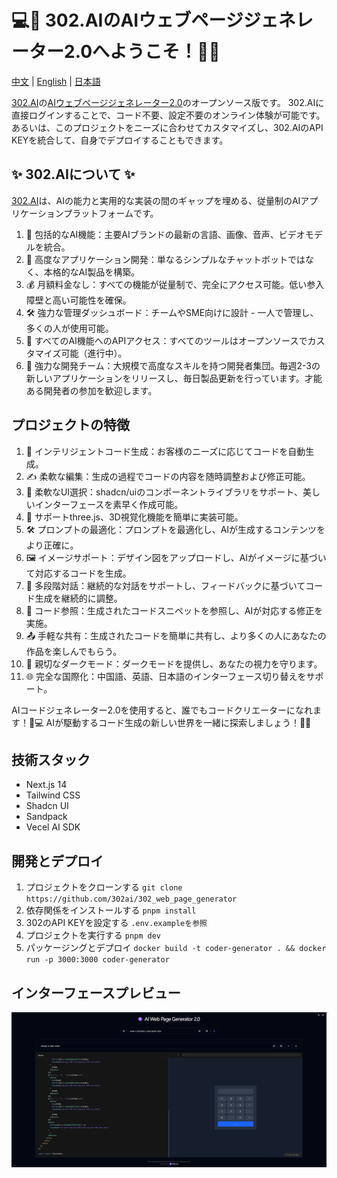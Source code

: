 # 💻🤖 302.AIのAIウェブページジェネレーター2.0へようこそ！🚀✨

[中文](README_zh.md) | [English](README.md) | [日本語](README_ja.md)

[302.AI](https://302.ai)の[AIウェブページジェネレーター2.0](https://302.ai/tools/coder/)のオープンソース版です。
302.AIに直接ログインすることで、コード不要、設定不要のオンライン体験が可能です。
あるいは、このプロジェクトをニーズに合わせてカスタマイズし、302.AIのAPI KEYを統合して、自身でデプロイすることもできます。
## ✨ 302.AIについて ✨
[302.AI](https://302.ai)は、AIの能力と実用的な実装の間のギャップを埋める、従量制のAIアプリケーションプラットフォームです。
1. 🧠 包括的なAI機能：主要AIブランドの最新の言語、画像、音声、ビデオモデルを統合。
2. 🚀 高度なアプリケーション開発：単なるシンプルなチャットボットではなく、本格的なAI製品を構築。
3. 💰 月額料金なし：すべての機能が従量制で、完全にアクセス可能。低い参入障壁と高い可能性を確保。
4. 🛠 強力な管理ダッシュボード：チームやSME向けに設計 - 一人で管理し、多くの人が使用可能。
5. 🔗 すべてのAI機能へのAPIアクセス：すべてのツールはオープンソースでカスタマイズ可能（進行中）。
6. 💪 強力な開発チーム：大規模で高度なスキルを持つ開発者集団。毎週2-3の新しいアプリケーションをリリースし、毎日製品更新を行っています。才能ある開発者の参加を歓迎します。

## プロジェクトの特徴
1. 🤖 インテリジェントコード生成：お客様のニーズに応じてコードを自動生成。
2. ✍️ 柔軟な編集：生成の過程でコードの内容を随時調整および修正可能。
3. 🎨 柔軟なUI選択：shadcn/uiのコンポーネントライブラリをサポート、美しいインターフェースを素早く作成可能。
4. 🌟 サポートthree.js、3D視覚化機能を簡単に実装可能。
5. 🛠️ プロンプトの最適化：プロンプトを最適化し、AIが生成するコンテンツをより正確に。
6. 🖼️ イメージサポート：デザイン図をアップロードし、AIがイメージに基づいて対応するコードを生成。
7. 💬 多段階対話：継続的な対話をサポートし、フィードバックに基づいてコード生成を継続的に調整。
8. 🔗 コード参照：生成されたコードスニペットを参照し、AIが対応する修正を実施。
9. 📤 手軽な共有：生成されたコードを簡単に共有し、より多くの人にあなたの作品を楽しんでもらう。
10. 🌙 親切なダークモード：ダークモードを提供し、あなたの視力を守ります。
11. 🌐 完全な国際化：中国語、英語、日本語のインターフェース切り替えをサポート。

AIコードジェネレーター2.0を使用すると、誰でもコードクリエーターになれます！🎉💻 AIが駆動するコード生成の新しい世界を一緒に探索しましょう！🌟🚀

## 技術スタック
- Next.js 14
- Tailwind CSS
- Shadcn UI
- Sandpack
- Vecel AI SDK

## 開発とデプロイ
1. プロジェクトをクローンする `git clone https://github.com/302ai/302_web_page_generator`
2. 依存関係をインストールする `pnpm install`
3. 302のAPI KEYを設定する `.env.exampleを参照`
4. プロジェクトを実行する `pnpm dev`
5. パッケージングとデプロイ `docker build -t coder-generator . && docker run -p 3000:3000 coder-generator`

## インターフェースプレビュー
![インターフェースプレビュー](docs/preview.png)
